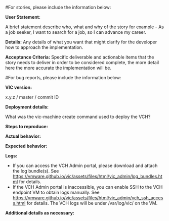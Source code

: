 <!--
Issues in this repository are for VIC Engine only

Issues related to other components should be submitted to their respective projects:
VIC Appliance (OVA): https://github.com/vmware/vic-product/issues
Container Management Portal (Admiral): https://github.com/vmware/admiral/issues
Container Registry (Harbor): https://github.com/vmware/harbor/issues

If you are unsure which component your issue relates to, submit it to https://github.com/vmware/vic-product/issues and we will triage it

Thank you for contributing to VIC Engine! Please review this checklist before submitting your issue.

[ ] Search for duplicates before logging new issues
    https://github.com/vmware/vic/issues?q=is%3Aopen+is%3Aissue
[ ] Questions are best asked and answered on Slack
    https://vmwarecode.slack.com/messages/vic-engine (see https://github.com/vmware/vic/blob/master/CONTRIBUTING.md#community for details)
-->

#For stories, please include the information below:

**User Statement:**

A brief statement describe who, what and why of the story for example - As a job seeker, I want to search for a job, so I can advance my career.

**Details:**
Any details of what you want that might clarify for the developer how to approach the implementation.

**Acceptance Criteria:**
Specific deliverable and actionable items that the story needs to deliver in order to be considered complete, the more detail here the more accurate the implementation will be.


#For bug reports, please include the information below:

**VIC version:**

x.y.z / master / commit ID

**Deployment details:**

What was the vic-machine create command used to deploy the VCH?

**Steps to reproduce:**

**Actual behavior:**

**Expected behavior:**

**Logs:**

* If you can access the VCH Admin portal, please download and attach the log bundle(s). See https://vmware.github.io/vic/assets/files/html/vic_admin/log_bundles.html for details.
* If the VCH Admin portal is inaccessible, you can enable SSH to the VCH endpoint VM to obtain logs manually. See https://vmware.github.io/vic/assets/files/html/vic_admin/vch_ssh_access.html for details. The VCH logs will be under /var/log/vic/ on the VM.

**Additional details as necessary:**
